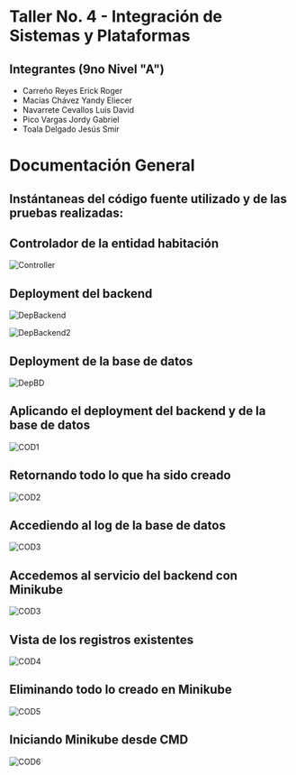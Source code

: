 # Taller No. 4 - Integración de Sistemas y Plataformas
## Integrantes (9no Nivel "A")
- Carreño Reyes Erick Roger
- Macías Chávez Yandy Eliecer
- Navarrete Cevallos Luis David
- Pico Vargas Jordy Gabriel
- Toala Delgado Jesús Smir

# Documentación General

## Instántaneas del código fuente utilizado y de las pruebas realizadas:

## Controlador de la entidad habitación

![Controller](/images/img01.png)

## Deployment del backend

![DepBackend](/images/img02.png)

![DepBackend2](/images/img03.png)

## Deployment de la base de datos

![DepBD](/images/img04.png)

## Aplicando el deployment del backend y de la base de datos

![COD1](/images/img05.png)

## Retornando todo lo que ha sido creado

![COD2](/images/img06.png)

## Accediendo al log de la base de datos

![COD3](/images/img07.png)

## Accedemos al servicio del backend con Minikube

![COD3](/images/img08.png)

## Vista de los registros existentes

![COD4](/images/img09.png)

## Eliminando todo lo creado en Minikube

![COD5](/images/img10.png)

## Iniciando Minikube desde CMD

![COD6](/images/img11.png)
